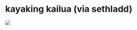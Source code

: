<!--
id: 236031654
link: http://tumblr.atmos.org/post/236031654/kayaking-kailua-via-sethladd
slug: kayaking-kailua-via-sethladd
date: Sat Nov 07 2009 07:46:58 GMT-0800 (PST)
publish: 2009-11-07
tags: 
title: kayaking kailua (via sethladd)
-->


kayaking kailua (via sethladd)
==============================

![](http://31.media.tumblr.com/tumblr_ksqx6aejcn1qz4sngo1_500.jpg)

